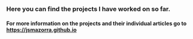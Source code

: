 ### Here you can find the projects I have worked on so far.
#### For more information on the projects and their individual articles go to https://jsmazorra.github.io